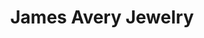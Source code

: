 ---
title: "James Avery Jewelry"
url: /san-antonio/james-avery-jewelry-us-highway-281-north/
shop: Schmuck
---
